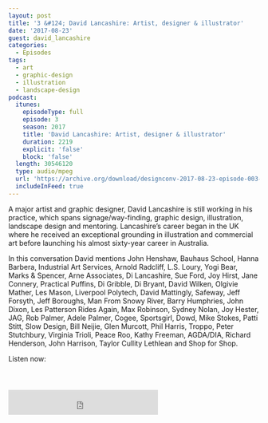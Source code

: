 ```yaml
---
layout: post
title: '3 &#124; David Lancashire: Artist, designer & illustrator'
date: '2017-08-23'
guest: david_lancashire
categories:
  - Episodes
tags:
  - art
  - graphic-design
  - illustration
  - landscape-design
podcast:
  itunes:
    episodeType: full
    episode: 3
    season: 2017
    title: 'David Lancashire: Artist, designer & illustrator'
    duration: 2219
    explicit: 'false'
    block: 'false'
  length: 30546120
  type: audio/mpeg
  url: 'https://archive.org/download/designconv-2017-08-23-episode-003-david-lancashire/2017-08-23-episode-003-david-lancashire.mp3'
  includeInFeed: true
---
```


A major artist and graphic designer, David Lancashire is still working in his
practice, which spans signage/way-finding, graphic design, illustration,
landscape design and mentoring. Lancashire’s career began in the UK where he
received an exceptional grounding in illustration and commercial art before
launching his almost sixty-year career in Australia.

In this conversation David mentions John Henshaw, Bauhaus School, Hanna Barbera,
Industrial Art Services, Arnold Radcliff, L.S. Loury, Yogi Bear, Marks &
Spencer, Arne Associates, Di Lancashire, Sue Ford, Joy Hirst, Jane Connery,
Practical Puffins, Di Gribble, Di Bryant, David Wilken, Olgivie Mather, Les
Mason, Liverpool Polytech, David Mattingly, Safeway, Jeff Forsyth, Jeff
Boroughs, Man From Snowy River,  Barry Humphries, John Dixon, Les Patterson
Rides Again, Max Robinson, Sydney Nolan, Joy Hester, JAG, Rob Palmer, Adele
Palmer, Cogee, Sportsgirl, Dowd, Mike Stokes, Patti Stitt, Slow Design, Bill
Neijie, Glen Murcott, Phil Harris, Troppo, Peter Stutchbury, Virginia Trioli,
Peace Roo, Kathy Freeman, AGDA/DIA, Richard Henderson, John Harrison, Taylor
Cullity Lethlean and Shop for Shop.

Listen now:
<div class="responsive-embed" style="padding-top: 8%;">
  <!--suppress HtmlUnknownAttribute, HtmlDeprecatedAttribute -->
  <iframe src="https://archive.org/embed/designconv-2017-08-23-episode-003-david-lancashire" class="responsive-embed-item" height="50" frameborder="0" webkitallowfullscreen="true" mozallowfullscreen="true" allowfullscreen></iframe>
</div>
